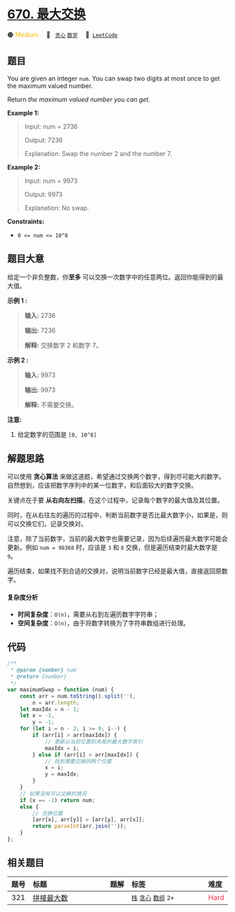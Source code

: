 # [670. 最大交换](https://leetcode.com/problems/maximum-swap)

🟠 <font color=#ffb800>Medium</font>&emsp; 🔖&ensp; [`贪心`](/outline/tag/greedy.md) [`数学`](/outline/tag/math.md)&emsp; 🔗&ensp;[`LeetCode`](https://leetcode.com/problems/maximum-swap)

## 题目

You are given an integer `num`. You can swap two digits at most once to get
the maximum valued number.

Return _the maximum valued number you can get_.

**Example 1:**

> Input: num = 2736
>
> Output: 7236
>
> Explanation: Swap the number 2 and the number 7.

**Example 2:**

> Input: num = 9973
>
> Output: 9973
>
> Explanation: No swap.

**Constraints:**

- `0 <= num <= 10^8`

## 题目大意

给定一个非负整数，你**至多** 可以交换一次数字中的任意两位。返回你能得到的最大值。

**示例 1 :**

> **输入:** 2736
>
> **输出:** 7236
>
> **解释:** 交换数字 2 和数字 7。

**示例 2 :**

> **输入:** 9973
>
> **输出:** 9973
>
> **解释:** 不需要交换。

**注意:**

1. 给定数字的范围是 `[0, 10^8]`

## 解题思路

可以使用 **贪心算法** 来做这道题，希望通过交换两个数字，得到尽可能大的数字。自然想到，应该把数字序列中的某一位数字，和后面较大的数字交换。

关键点在于要 **从右向左扫描**，在这个过程中，记录每个数字的最大值及其位置。

同时，在从右往左的遍历的过程中，判断当前数字是否比最大数字小，如果是，则可以交换它们，记录交换对。

注意，除了当前数字，当前的最大数字也需要记录，因为后续遍历最大数字可能会更新。例如 `num = 98368` 时，应该是 `3` 和 `8` 交换，但是遍历结束时最大数字是 `9`。

遍历结束，如果找不到合适的交换对，说明当前数字已经是最大值，直接返回原数字。

#### 复杂度分析

- **时间复杂度**：`O(n)`，需要从右到左遍历数字字符串；
- **空间复杂度**：`O(n)`，由于将数字转换为了字符串数组进行处理。

## 代码

```javascript
/**
 * @param {number} num
 * @return {number}
 */
var maximumSwap = function (num) {
	const arr = num.toString().split(''),
		n = arr.length;
	let maxIdx = n - 1;
	let x = -1,
		y = -1;
	for (let i = n - 2; i >= 0; i--) {
		if (arr[i] > arr[maxIdx]) {
			// 更新从当前位置到末尾的最大数字索引
			maxIdx = i;
		} else if (arr[i] < arr[maxIdx]) {
			// 找到需要交换的两个位置
			x = i;
			y = maxIdx;
		}
	}
	// 如果没有可以交换的情况
	if (x == -1) return num;
	else {
		// 交换位置
		[arr[x], arr[y]] = [arr[y], arr[x]];
		return parseInt(arr.join(''));
	}
};
```

## 相关题目

<!-- prettier-ignore -->
| 题号 | 标题 | 题解 | 标签 | 难度 |
| :------: | :------ | :------: | :------ | :------ |
| 321 | [拼接最大数](https://leetcode.com/problems/create-maximum-number) |  |  [`栈`](/outline/tag/stack.md) [`贪心`](/outline/tag/greedy.md) [`数组`](/outline/tag/array.md) `2+` | <font color=#ff334b>Hard</font> |

<style>
.blue {
    background-color: #096dd9;
    padding: 0.25rem 0.5rem;
    margin: 0;
    font-size: 0.85em;
    border-radius: 3px;
    color: white;
    font-weight: 500;
}
table th:first-of-type { width: 10%; }
table th:nth-of-type(2) { width: 35%; }
table th:nth-of-type(3) { width: 10%; }
table th:nth-of-type(4) { width: 35%; }
table th:nth-of-type(5) { width: 10%; }
</style>
